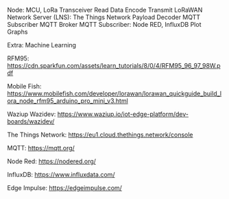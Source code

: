 Node: MCU, LoRa Transceiver
	Read Data
	Encode
	Transmit
LoRaWAN Network Server (LNS): The Things Network
	Payload Decoder
	MQTT Subscriber
	MQTT Broker
MQTT Subscriber: Node RED, InfluxDB
	Plot Graphs

Extra: Machine Learning


RFM95: https://cdn.sparkfun.com/assets/learn_tutorials/8/0/4/RFM95_96_97_98W.pdf

Mobile Fish: https://www.mobilefish.com/developer/lorawan/lorawan_quickguide_build_lora_node_rfm95_arduino_pro_mini_v3.html

Waziup Wazidev: https://www.waziup.io/iot-edge-platform/dev-boards/wazidev/

The Things Network: https://eu1.cloud.thethings.network/console

MQTT: https://mqtt.org/

Node Red: https://nodered.org/

InfluxDB: https://www.influxdata.com/

Edge Impulse: https://edgeimpulse.com/
